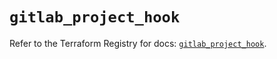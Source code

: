 # `gitlab_project_hook`

Refer to the Terraform Registry for docs: [`gitlab_project_hook`](https://registry.terraform.io/providers/gitlabhq/gitlab/18.5.0/docs/resources/project_hook).
